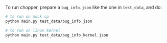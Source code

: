 To run chopper, prepare a `bug_info.json` like the one in `test_data`, and do:

```bash
# to run on mock cp
python main.py test_data/bug_info.json

# to run on linux kernel
python main.py test_data/bug_info_kernel.json
```
